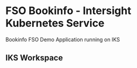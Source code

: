 # FSO Bookinfo - Intersight Kubernetes Service
Bookinfo FSO Demo Application running on IKS

## IKS Workspace 
